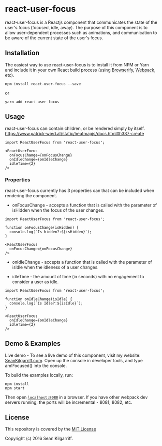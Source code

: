 # react-user-focus

react-user-focus is a Reactjs component that communicates the state of the user's focus (focused, idle, away). The purpose of this component is to allow user-dependent processes such as animations, and communication to be aware of the current state of the user's focus.


## Installation

The easiest way to use react-user-focus is to install it from NPM or Yarn and include it in your own React build process (using [Browserify](http://browserify.org), [Webpack](http://webpack.github.io/), etc).

```
npm install react-user-focus --save
```

or

```
yarn add react-user-focus
```


## Usage

react-user-focus can contain children, or be rendered simply by itself.
https://www.patrick-wied.at/static/heatmapjs/docs.html#h337-create

```
import ReactUserFocus from 'react-user-focus';

<ReactUserFocus
  onFocusChange={onFocusChange}
  onIdleChange={onIdleChange}
  idleTime={2}
/>
```

### Properties

react-user-focus currently has 3 properties can that can be included when rendering the component.

+ onFocusChange - accepts a function that is called with the parameter of isHidden when the focus of the user changes.

```
import ReactUserFocus from 'react-user-focus';

function onFocusChange(isHidden) {
  console.log(`Is hidden?:${isHidden}`);
}

<ReactUserFocus
  onFocusChange={onFocusChange}
/>
```

+ onIdleChange - accepts a function that is called with the parameter of isIdle when the idleness of a user changes.

+ idleTime - the amount of time (in seconds) with no engagement to consider a user as idle.

```
import ReactUserFocus from 'react-user-focus';

function onIdleChange(isIdle) {
  console.log(`Is Idle?:${isIdle}`);
}

<ReactUserFocus
  onIdleChange={onIdleChange}
  idleTime={2}
/>
```


## Demo & Examples

Live demo - To see a live demo of this component, visit my website: [SeanKilgarriff.com](https://seankilgarriff.com). Open up the console in developer tools, and type amIFocused() into the console.

To build the examples locally, run:

```
npm install
npm start
```

Then open [`localhost:8080`](http://localhost:8080) in a browser. If you have other webpack dev servers running, the ports will be incremental - 8081, 8082, etc.


## License

This repository is covered by the [MIT License](/LICENSE)

Copyright (c) 2016 Sean Kilgarriff.
